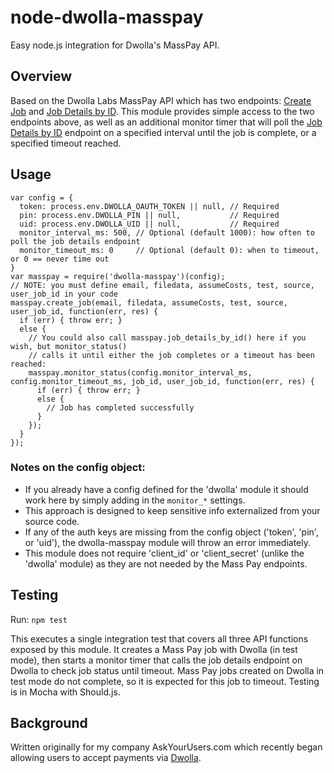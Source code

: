 # node-dwolla-masspay

Easy node.js integration for Dwolla's MassPay API. 

## Overview

Based on the Dwolla Labs MassPay API which has two endpoints: [Create Job](http://developers.dwolla.com/dev/docs/labs/masspay/create) and [Job Details by ID](http://developers.dwolla.com/dev/docs/labs/masspay/byid). This module provides simple access to the two endpoints above, as well as an additional monitor timer that will poll the [Job Details by ID](http://developers.dwolla.com/dev/docs/labs/masspay/byid) endpoint on a specified interval until the job is complete, or a specified timeout reached.

## Usage
    
    var config = {
      token: process.env.DWOLLA_OAUTH_TOKEN || null, // Required
      pin: process.env.DWOLLA_PIN || null,           // Required
      uid: process.env.DWOLLA_UID || null,           // Required
      monitor_interval_ms: 500, // Optional (default 1000): how often to poll the job details endpoint
      monitor_timeout_ms: 0     // Optional (default 0): when to timeout, or 0 == never time out
    }
    var masspay = require('dwolla-masspay')(config);
    // NOTE: you must define email, filedata, assumeCosts, test, source, user_job_id in your code
    masspay.create_job(email, filedata, assumeCosts, test, source, user_job_id, function(err, res) {
      if (err) { throw err; } 
      else {
        // You could also call masspay.job_details_by_id() here if you wish, but monitor_status()
        // calls it until either the job completes or a timeout has been reached:
        masspay.monitor_status(config.monitor_interval_ms, config.monitor_timeout_ms, job_id, user_job_id, function(err, res) {
          if (err) { throw err; }
          else {
            // Job has completed successfully
          }
        });
      }
    });

### Notes on the config object:

* If you already have a config defined for the 'dwolla' module it should work here by simply adding in the `monitor_*` settings.
* This approach is designed to keep sensitive info externalized from your source code.
* If any of the auth keys are missing from the config object ('token', 'pin', or 'uid'), the dwolla-masspay module will throw an error immediately.
* This module does not require 'client_id' or 'client_secret' (unlike the 'dwolla' module) as they are not needed by the Mass Pay endpoints.

## Testing

Run: `npm test`

This executes a single integration test that covers all three API functions exposed by this module. It creates a Mass Pay job with Dwolla (in test mode), then starts a monitor timer that calls the job details endpoint on Dwolla to check job status until timeout. Mass Pay jobs created on Dwolla in test mode do not complete, so it is expected for this job to timeout. Testing is in Mocha with Should.js.

## Background

Written originally for my company AskYourUsers.com which recently began allowing users to accept payments via [Dwolla](http://blog.dwolla.com/askyourusers/).